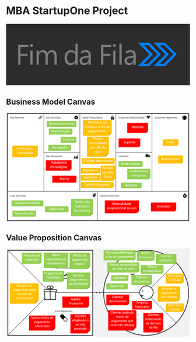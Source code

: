 # MBA StartupOne Project

![Logo](img/fim_da_fila_logo.png)

## Business Model Canvas

![Business Model Canvas](img/canvas_business.png)

## Value Proposition Canvas

![Value Proposition Canvas](img/canvas_valor.png)
